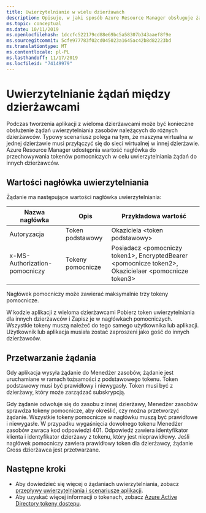```yaml
---
title: Uwierzytelnianie w wielu dzierżawach
description: Opisuje, w jaki sposób Azure Resource Manager obsługuje żądania uwierzytelniania między dzierżawcami.
ms.topic: conceptual
ms.date: 10/11/2019
ms.openlocfilehash: 1dccfc522179cd88e69bc5a58307b343aaef8f9e
ms.sourcegitcommit: 5cfe977783f02cd045023a1645ac42b8d82223bd
ms.translationtype: MT
ms.contentlocale: pl-PL
ms.lasthandoff: 11/17/2019
ms.locfileid: "74149979"
---
```

# <a name="authenticate-requests-across-tenants"></a>Uwierzytelnianie żądań między dzierżawcami

Podczas tworzenia aplikacji z wieloma dzierżawcami może być konieczne obsłużenie żądań uwierzytelniania zasobów należących do różnych dzierżawców. Typowy scenariusz polega na tym, że maszyna wirtualna w jednej dzierżawie musi przyłączyć się do sieci wirtualnej w innej dzierżawie. Azure Resource Manager udostępnia wartość nagłówka do przechowywania tokenów pomocniczych w celu uwierzytelniania żądań do innych dzierżawców.

## <a name="header-values-for-authentication"></a>Wartości nagłówka uwierzytelniania

Żądanie ma następujące wartości nagłówka uwierzytelniania:

| Nazwa nagłówka | Opis | Przykładowa wartość |
| ----------- | ----------- | ------------ |
| Autoryzacja | Token podstawowy | Okaziciela &lt;token podstawowy&gt; |
| x-MS-Authorization-pomocniczy | Tokeny pomocnicze | Posiadacz &lt;pomocniczy token1&gt;, EncryptedBearer &lt;pomocnicze token2&gt;, Okazicielaer &lt;pomocnicze token3&gt; |

Nagłówek pomocniczy może zawierać maksymalnie trzy tokeny pomocnicze. 

W kodzie aplikacji z wieloma dzierżawcami Pobierz token uwierzytelniania dla innych dzierżawców i Zapisz je w nagłówkach pomocniczych. Wszystkie tokeny muszą należeć do tego samego użytkownika lub aplikacji. Użytkownik lub aplikacja musiała zostać zaproszeni jako gość do innych dzierżawców.

## <a name="processing-the-request"></a>Przetwarzanie żądania

Gdy aplikacja wysyła żądanie do Menedżer zasobów, żądanie jest uruchamiane w ramach tożsamości z podstawowego tokenu. Token podstawowy musi być prawidłowy i niewygasły. Token musi być z dzierżawy, który może zarządzać subskrypcją.

Gdy żądanie odwołuje się do zasobu z innej dzierżawy, Menedżer zasobów sprawdza tokeny pomocnicze, aby określić, czy można przetworzyć żądanie. Wszystkie tokeny pomocnicze w nagłówku muszą być prawidłowe i niewygasłe. W przypadku wygaśnięcia dowolnego tokenu Menedżer zasobów zwraca kod odpowiedzi 401. Odpowiedź zawiera identyfikator klienta i identyfikator dzierżawy z tokenu, który jest nieprawidłowy. Jeśli nagłówek pomocniczy zawiera prawidłowy token dla dzierżawcy, żądanie Cross dzierżawca jest przetwarzane.

## <a name="next-steps"></a>Następne kroki

* Aby dowiedzieć się więcej o żądaniach uwierzytelniania, zobacz [przepływy uwierzytelniania i scenariusze aplikacji](../active-directory/develop/authentication-flows-app-scenarios.md).
* Aby uzyskać więcej informacji o tokenach, zobacz [Azure Active Directory tokeny dostępu](../active-directory/develop/access-tokens.md).
